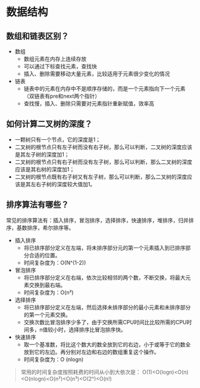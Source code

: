 # 数据结构

## 数组和链表区别？

- 数组
	- 数组元素在内存上连续存放
	- 可以通过下标查找元素，查找快
	- 插入、删除需要移动大量元素，比较适用于元素很少变化的情况
- 链表
	- 链表中的元素在内存中不是顺序存储的，而是一个元素指向下一个元素（双链表有pre和next两个指针）
	- 查找慢，插入、删除只需要对元素指针重新赋值，效率高

## 如何计算二叉树的深度？

- 一颗树只有一个节点，它的深度是1；
- 二叉树的根节点只有左子树而没有右子树，那么可以判断，二叉树的深度应该是其左子树的深度加1；
- 二叉树的根节点只有右子树而没有左子树，那么可以判断，那么二叉树的深度应该是其右树的深度加1；
- 二叉树的根节点既有右子树又有左子树，那么可以判断，那么二叉树的深度应该是其左右子树的深度较大值加1。

## 排序算法有哪些？

常见的排序算法有：插入排序，冒泡排序，选择排序，快速排序，堆排序，归并排序，基数排序，希尔排序等。

- 插入排序
	- 将已排序部分定义在左端，将未排序部分元的第一个元素插入到已排序部分合适的位置。
	- 时间复杂度为：O(N^(1-2))
- 冒泡排序
	- 将已排序部分定义在右端，依次比较相邻的两个数，不断交换，将最大元素交换到最右端。
	- 时间复杂度为：O(n²)
- 选择排序
	- 将已排序部分定义在左端，然后选择未排序部分的最小元素和未排序部分的第一个元素交换。
	- 交换次数比冒泡排序少多了，由于交换所需CPU时间比比较所需的CPU时间多，n值较小时，选择排序比冒泡排序快。
- 快速排序
	- 取一个基准数，将比这个数大的数全放到它的右边，小于或等于它的数全放到它的左边。再分别对左边和右边的数组重复这个操作。
	- 时间复杂度为：O (nlogn) 

> 常用的时间复杂度按照耗费的时间从小到大依次是：
> O(1)<O(logn)<O(n)<O(nlogn)<O(n²)<O(n³)<O(2ⁿ)<O(n!) 